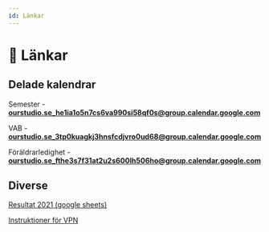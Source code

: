```yaml
---
id: Länkar
---
```


# 🔗 Länkar

## Delade kalendrar

Semester - __[ourstudio.se_he1ia1o5n7cs6va990si58qf0s@group.calendar.google.com](mailto:ourstudio.se_he1ia1o5n7cs6va990si58qf0s@group.calendar.google.com)__

VAB - __[ourstudio.se_3tp0kuagkj3hnsfcdjvro0ud68@group.calendar.google.com](mailto:ourstudio.se_3tp0kuagkj3hnsfcdjvro0ud68@group.calendar.google.com)__

Föräldrarledighet - __[ourstudio.se_fthe3s7f31at2u2s600lh506ho@group.calendar.google.com](mailto:ourstudio.se_fthe3s7f31at2u2s600lh506ho@group.calendar.google.com)__

## Diverse

[Resultat 2021 (google sheets)](https://docs.google.com/spreadsheets/d/1jrmptSRD7m2cfg8L6lSi-ynt79-uI0zqkhwpFugKQQw/edit#gid=1587412905)

[Instruktioner för VPN](https://docs.google.com/document/d/1Quls6Pr7q2Ys5MVxMPihLRGfZXP46Gb8aFDZFJrL_xs/edit#heading=h.icbe15ry15ha)